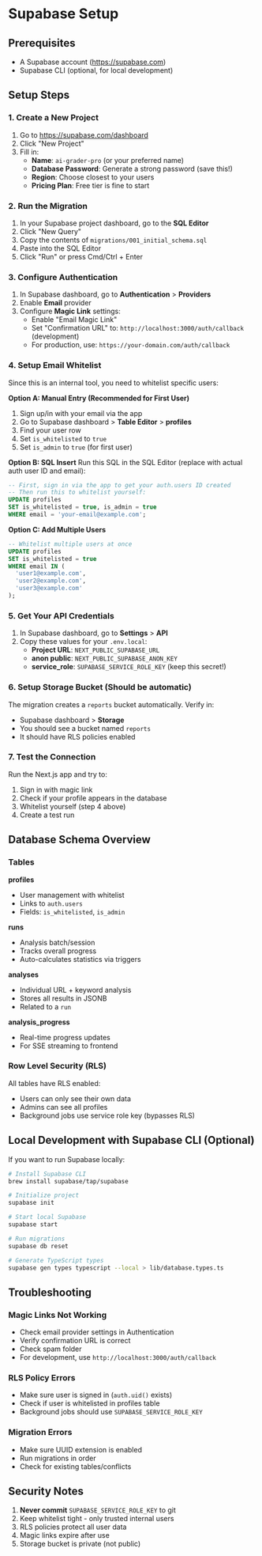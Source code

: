 # Supabase Setup

## Prerequisites
- A Supabase account (https://supabase.com)
- Supabase CLI (optional, for local development)

## Setup Steps

### 1. Create a New Project

1. Go to https://supabase.com/dashboard
2. Click "New Project"
3. Fill in:
   - **Name**: `ai-grader-pro` (or your preferred name)
   - **Database Password**: Generate a strong password (save this!)
   - **Region**: Choose closest to your users
   - **Pricing Plan**: Free tier is fine to start

### 2. Run the Migration

1. In your Supabase project dashboard, go to the **SQL Editor**
2. Click "New Query"
3. Copy the contents of `migrations/001_initial_schema.sql`
4. Paste into the SQL Editor
5. Click "Run" or press Cmd/Ctrl + Enter

### 3. Configure Authentication

1. In Supabase dashboard, go to **Authentication** > **Providers**
2. Enable **Email** provider
3. Configure **Magic Link** settings:
   - Enable "Email Magic Link"
   - Set "Confirmation URL" to: `http://localhost:3000/auth/callback` (development)
   - For production, use: `https://your-domain.com/auth/callback`

### 4. Setup Email Whitelist

Since this is an internal tool, you need to whitelist specific users:

**Option A: Manual Entry (Recommended for First User)**
1. Sign up/in with your email via the app
2. Go to Supabase dashboard > **Table Editor** > **profiles**
3. Find your user row
4. Set `is_whitelisted` to `true`
5. Set `is_admin` to `true` (for first user)

**Option B: SQL Insert**
Run this SQL in the SQL Editor (replace with actual auth user ID and email):
```sql
-- First, sign in via the app to get your auth.users ID created
-- Then run this to whitelist yourself:
UPDATE profiles
SET is_whitelisted = true, is_admin = true
WHERE email = 'your-email@example.com';
```

**Option C: Add Multiple Users**
```sql
-- Whitelist multiple users at once
UPDATE profiles
SET is_whitelisted = true
WHERE email IN (
  'user1@example.com',
  'user2@example.com',
  'user3@example.com'
);
```

### 5. Get Your API Credentials

1. In Supabase dashboard, go to **Settings** > **API**
2. Copy these values for your `.env.local`:
   - **Project URL**: `NEXT_PUBLIC_SUPABASE_URL`
   - **anon public**: `NEXT_PUBLIC_SUPABASE_ANON_KEY`
   - **service_role**: `SUPABASE_SERVICE_ROLE_KEY` (keep this secret!)

### 6. Setup Storage Bucket (Should be automatic)

The migration creates a `reports` bucket automatically. Verify in:
- Supabase dashboard > **Storage**
- You should see a bucket named `reports`
- It should have RLS policies enabled

### 7. Test the Connection

Run the Next.js app and try to:
1. Sign in with magic link
2. Check if your profile appears in the database
3. Whitelist yourself (step 4 above)
4. Create a test run

## Database Schema Overview

### Tables

**profiles**
- User management with whitelist
- Links to `auth.users`
- Fields: `is_whitelisted`, `is_admin`

**runs**
- Analysis batch/session
- Tracks overall progress
- Auto-calculates statistics via triggers

**analyses**
- Individual URL + keyword analysis
- Stores all results in JSONB
- Related to a `run`

**analysis_progress**
- Real-time progress updates
- For SSE streaming to frontend

### Row Level Security (RLS)

All tables have RLS enabled:
- Users can only see their own data
- Admins can see all profiles
- Background jobs use service role key (bypasses RLS)

## Local Development with Supabase CLI (Optional)

If you want to run Supabase locally:

```bash
# Install Supabase CLI
brew install supabase/tap/supabase

# Initialize project
supabase init

# Start local Supabase
supabase start

# Run migrations
supabase db reset

# Generate TypeScript types
supabase gen types typescript --local > lib/database.types.ts
```

## Troubleshooting

### Magic Links Not Working
- Check email provider settings in Authentication
- Verify confirmation URL is correct
- Check spam folder
- For development, use `http://localhost:3000/auth/callback`

### RLS Policy Errors
- Make sure user is signed in (`auth.uid()` exists)
- Check if user is whitelisted in profiles table
- Background jobs should use `SUPABASE_SERVICE_ROLE_KEY`

### Migration Errors
- Make sure UUID extension is enabled
- Run migrations in order
- Check for existing tables/conflicts

## Security Notes

1. **Never commit** `SUPABASE_SERVICE_ROLE_KEY` to git
2. Keep whitelist tight - only trusted internal users
3. RLS policies protect all user data
4. Magic links expire after use
5. Storage bucket is private (not public)
